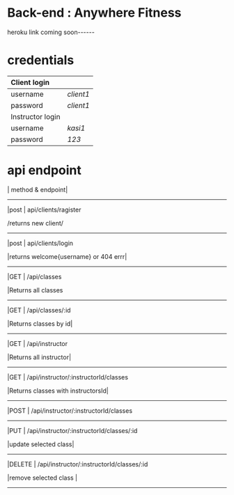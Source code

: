 

# Back-end : Anywhere Fitness
heroku link coming soon------

# credentials 
   

   |  Client login| |
|:-------|:--------------|
|username|_client1_|
|password|_client1_|
| Instructor login |
  |username|_kasi1_|
  |password|_123_|
    
# api endpoint

| method & endpoint|
____________________________________________________
|post | api/clients/ragister 

/returns new client/
____________________________________________________
|post | api/clients/login

 |returns welcome{username} or 404 errr|
____________________________________________________
|GET | /api/classes  

|Returns all  classes
____________________________________________________

|GET | /api/classes/:id 

|Returns classes by id|

____________________________________________________

|GET | /api/instructor 

|Returns all instructor|

____________________________________________________

|GET |  /api/instructor/:instructorId/classes 

|Returns classes with instructorsId|

____________________________________________________

|POST |  /api/instructor/:instructorId/classes 

____________________________________________________

|PUT |  /api/instructor/:instructorId/classes/:id 

|update selected class|
____________________________________________________

|DELETE |  /api/instructor/:instructorId/classes/:id 

|remove selected class |
____________________________________________________





